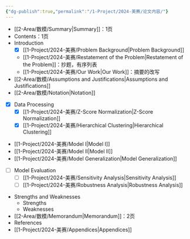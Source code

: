 ```yaml
---
{"dg-publish":true,"permalink":"/1-Project/2024-美赛/论文内容/"}
---
```


- [[2-Area/数模/Summary\|Summary]]：1页
- Contents：1页
- Introduction
	- [x] [[1-Project/2024-美赛/Problem Background\|Problem Background]]
	- [[1-Project/2024-美赛/Restatement of the Problem\|Restatement of the Problem]]：抄题，有序列表
	- [[1-Project/2024-美赛/Our Work\|Our Work]]：摘要的改写
- [[2-Area/数模/Assumptions and Justifications\|Assumptions and Justifications]]
- [[2-Area/数模/Notation\|Notation]]
- [x] Data Processing
	- [x] [[1-Project/2024-美赛/Z-Score Normalization\|Z-Score Normalization]]
	- [x] [[1-Project/2024-美赛/Hierarchical Clustering\|Hierarchical Clustering]]
- [[1-Project/2024-美赛/Model I\|Model I]]
- [[1-Project/2024-美赛/Model II\|Model II]]
- [[1-Project/2024-美赛/Model Generalization\|Model Generalization]]
- [ ] Model Evaluation
	- [ ] [[1-Project/2024-美赛/Sensitivity Analysis\|Sensitivity Analysis]]
	- [ ] [[1-Project/2024-美赛/Robustness Analysis\|Robustness Analysis]]
- Strengths and Weaknesses
	- Strengths
	- Weaknesses
- [[2-Area/数模/Memorandum\|Memorandum]]：2页
- References
- [[1-Project/2024-美赛/Appendices\|Appendices]]
